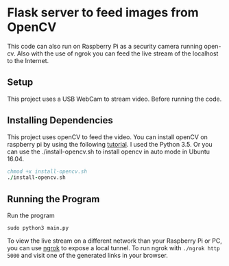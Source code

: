 # Flask server to feed images from OpenCV

This code can also run on Raspberry Pi as a security camera running open-cv. Also with the use of ngrok you can feed the live stream of the localhost to the Internet.

## Setup

This project uses a USB WebCam to stream video. Before running the code.

## Installing Dependencies

This project uses openCV  to feed the video. You can install openCV on raspberry pi by using the following [tutorial](http://www.pyimagesearch.com/2016/04/18/install-guide-raspberry-pi-3-raspbian-jessie-opencv-3/). I used the Python 3.5. Or you can use the ./install-opencv.sh to install opencv in auto mode in Ubuntu 16.04.


``` for install opencv
chmod +x install-opencv.sh
./install-opencv.sh
```

## Running the Program

Run the program

```Open the terminal and run
sudo python3 main.py
```

To view the live stream on a different network than your Raspberry Pi or PC, you can use [ngrok](https://ngrok.com/) to expose a local tunnel. To run ngrok with `./ngrok http 5000` and visit one of the generated links in your browser.


